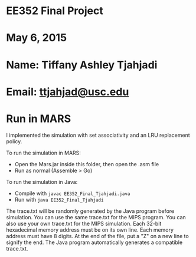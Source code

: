 # EE352 Final Project
# May 6, 2015
# Name: Tiffany Ashley Tjahjadi
# Email: ttjahjad@usc.edu
# Run in MARS

I implemented the simulation with set associativity and an LRU replacement policy.

To run the simulation in MARS:
 - Open the Mars.jar inside this folder, then open the .asm file
 - Run as normal (Assemble > Go)

To run the simulation in Java:
 - Compile with `javac EE352_Final_Tjahjadi.java`
 - Run with `java EE352_Final_Tjahjadi`

The trace.txt will be randomly generated by the Java program before simulation.
You can use the same trace.txt for the MIPS program.
You can also use your own trace.txt for the MIPS simulation. Each 32-bit hexadecimal memory address must be on its own line. Each memory address must have 8 digits. At the end of the file, put a "Z" on a new line to signify the end.
The Java program automatically generates a compatible trace.txt.